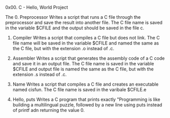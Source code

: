 0x00. C - Hello, World Project

The 0. Preprocessor 
    Writes a script that runs a C file through the preprocessor and save the result into another file. The C file name is saved in the variable $CFILE and the output should be saved in the file c.
    
1. Compiler
   Writes a script that compiles a C file but does not link. The C file name will be saved in the variable $CFILE and  named the same as the C file, but with the extension .o instead of .c.

2. Assembler
   Writes a script that generates the assembly code of a C code and save it in an output file. The C file name is saved in the variable $CFILE and output file is named the same as the C file, but with the extension .s instead of .c.

3. Name
   Writes a script that compiles a C file and creates an executable named cisfun. The C file name is saved in the varibale $CFILE.e

4. Hello, puts
   Writes a C program that prints exactly "Programming is like building a multilingual puzzle, followed by a new line using puts instead of printf adn returning the value 0.